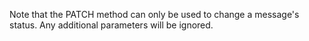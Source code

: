 Note that the PATCH method can only be used to change a message's status. Any additional parameters will be ignored.